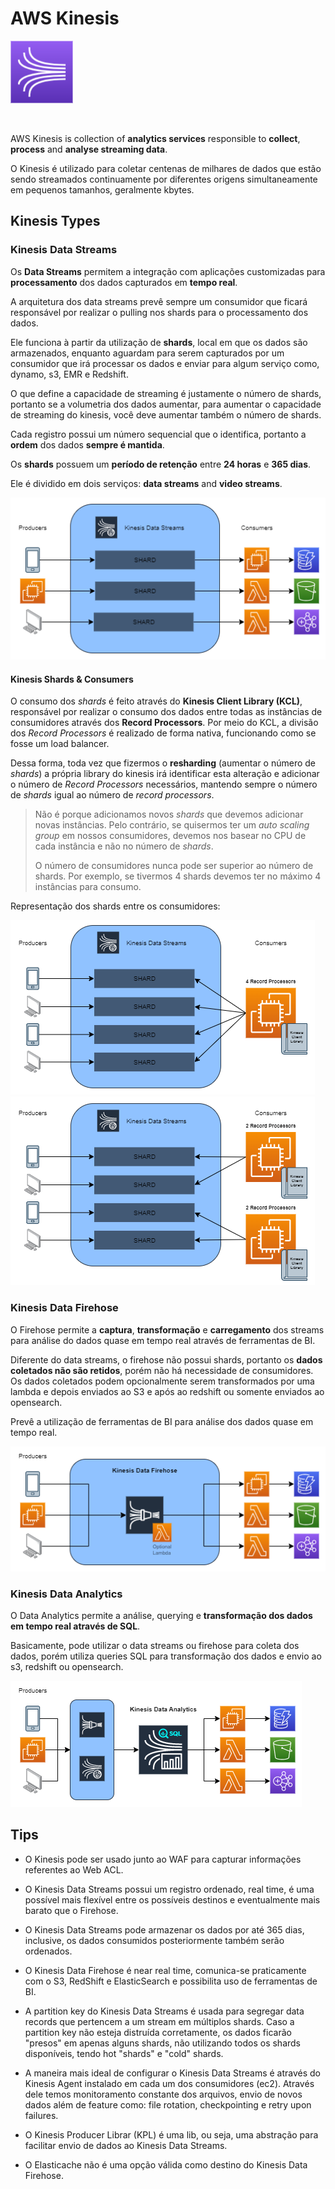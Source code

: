 # AWS Kinesis

<img height=100px; alt="kinesis_logo" src="../../../images/kinesis.png" />

<p>&nbsp;</p>

AWS Kinesis is collection of **analytics services** responsible to **collect**, **process** and **analyse streaming data**.

O Kinesis é utilizado para coletar centenas de milhares de dados que estão sendo streamados continuamente por diferentes origens simultaneamente em pequenos tamanhos, geralmente kbytes.

## Kinesis Types

### Kinesis Data Streams

Os **Data Streams** permitem a integração com aplicações customizadas para **processamento** dos dados capturados em **tempo real**. 

A arquitetura dos data streams prevê sempre um consumidor que ficará responsável por realizar o pulling nos shards para o processamento dos dados.

Ele funciona à partir da utilização de **shards**, local em que os dados são armazenados, enquanto aguardam para serem capturados por um consumidor que irá processar os dados e enviar para algum serviço como, dynamo, s3, EMR e Redshift.

O que define a capacidade de streaming é justamente o número de shards, portanto se a volumetria dos dados aumentar, para aumentar o capacidade de streaming do kinesis, você deve aumentar também o número de shards.

Cada registro possui um número sequencial que o identifica, portanto a **ordem** dos dados **sempre é mantida**.

Os **shards** possuem um **período de retenção** entre **24 horas** e **365 dias**.

Ele é dividido em dois serviços: **data streams** and **video streams**.

![kinesis-data-streams-workflow](../../../images/kinesis-data-streams-workflow.drawio.png)

#### Kinesis Shards & Consumers

O consumo dos *shards* é feito através do **Kinesis Client Library (KCL)**, responsável por realizar o consumo dos dados entre todas as instâncias de consumidores através dos **Record Processors**. Por meio do KCL, a divisão dos *Record Processors* é realizado de forma nativa, funcionando como se fosse um load balancer.

Dessa forma, toda vez que fizermos o **resharding** (aumentar o número de *shards*) a própria library do kinesis irá identificar esta alteração e adicionar o número de *Record Processors* necessários, mantendo sempre o número de *shards* igual ao número de *record processors*.

> Não é porque adicionamos novos *shards* que devemos adicionar novas instâncias. Pelo contrário, se quisermos ter um *auto scaling group* em nossos consumidores, devemos nos basear no CPU de cada instância e não no número de *shards*.
>
> O número de consumidores nunca pode ser superior ao número de shards. Por exemplo, se tivermos 4 shards devemos ter no máximo 4 instâncias para consumo.

Representação dos shards entre os consumidores:

![kinesis-data-streams-workflow-4-shards](../../../images/kinesis-data-streams-workflow-4-shards.drawio.png)
![kinesis-data-streams-workflow-4-shards-2-consumers](../../../images/kinesis-data-streams-workflow-4-shards-2-consumers.drawio.png)

### Kinesis Data Firehose

O Firehose permite a **captura**, **transformação** e **carregamento** dos streams para análise do dados quase em tempo real através de ferramentas de BI.

Diferente do data streams, o firehose não possui shards, portanto os **dados coletados não são retidos**, porém não há necessidade de consumidores. Os dados coletados podem opcionalmente serem transformados por uma lambda e depois enviados ao S3 e após ao redshift ou somente enviados ao opensearch.

Prevê a utilização de ferramentas de BI para análise dos dados quase em tempo real.

![kinesis-data-firehose-workflow](../../../images/kinesis-data-firehose-workflow.drawio.png)

### Kinesis Data Analytics

O Data Analytics permite a análise, querying e **transformação dos dados em tempo real através de SQL**.

Basicamente, pode utilizar o data streams ou firehose para coleta dos dados, porém utiliza queries SQL para transformação dos dados e envio ao s3, redshift ou opensearch.

![kinesis-data-analytics-workflow](../../../images/kinesis-data-analytics-workflow.drawio.png)

## Tips

- O Kinesis pode ser usado junto ao WAF para capturar informações referentes ao Web ACL.

- O Kinesis Data Streams possui um registro ordenado, real time, é uma possível mais flexível entre os possíveis destinos e eventualmente mais barato que o Firehose.

- O Kinesis Data Streams pode armazenar os dados por até 365 dias, inclusive, os dados consumidos posteriormente também serão ordenados.

- O Kinesis Data Firehose é near real time, comunica-se praticamente com o S3, RedShift e ElasticSearch e possibilita uso de ferramentas de BI.

- A partition key do Kinesis Data Streams é usada para segregar data records que pertencem a um stream em múltiplos shards. Caso a partition key não esteja distruída corretamente, os dados ficarão "presos" em apenas alguns shards, não utilizando todos os shards disponíveis, tendo hot "shards" e "cold" shards.

- A maneira mais ideal de configurar o Kinesis Data Streams é através do Kinesis Agent instalado em cada um dos consumidores (ec2). Através dele temos monitoramento constante dos arquivos, envio de novos dados além de feature como: file rotation, checkpointing e retry upon failures.

- O Kinesis Producer Librar (KPL) é uma lib, ou seja, uma abstração para facilitar envio de dados ao Kinesis Data Streams.

- O Elasticache não é uma opção válida como destino do Kinesis Data Firehose.